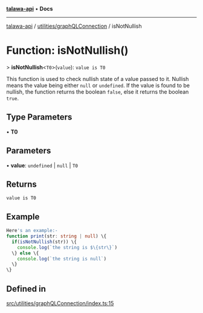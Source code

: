 [**talawa-api**](../../../README.md) • **Docs**

***

[talawa-api](../../../modules.md) / [utilities/graphQLConnection](../README.md) / isNotNullish

# Function: isNotNullish()

\> **isNotNullish**\<`T0`\>(`value`): `value is T0`

This function is used to check nullish state of a value passed to it. Nullish means the
value being either `null` or `undefined`. If the value is found to be nullish, the function
returns the boolean `false`, else it returns the boolean `true`.

## Type Parameters

• **T0**

## Parameters

• **value**: `undefined` \| `null` \| `T0`

## Returns

`value is T0`

## Example

```ts
Here's an example:-
function print(str: string | null) \{
  if(isNotNullish(str)) \{
    console.log(`the string is $\{str\}`)
  \} else \{
    console.log(`the string is null`)
  \}
\}
```

## Defined in

[src/utilities/graphQLConnection/index.ts:15](https://github.com/PalisadoesFoundation/talawa-api/blob/7fc9f13527dc6ead651f268e58527dcc279b95bc/src/utilities/graphQLConnection/index.ts#L15)
